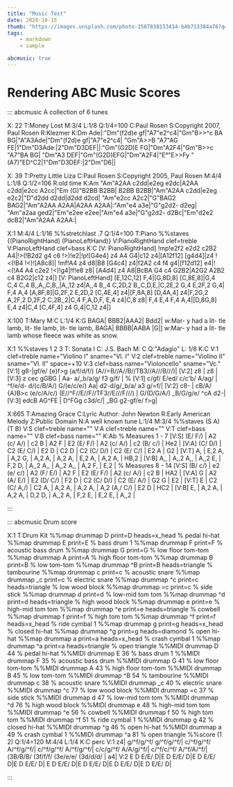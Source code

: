 ```yaml
---
title: "Music Test"
date: 2020-10-15
thumb: "https://images.unsplash.com/photo-1507838153414-b4b713384a76?q=75&fm=jpg&w=400&fit=max"
tags:
    - markdown
    - sample

abcmusic: true
---
```


# Rendering ABC Music Scores

::: abcmusic A collection of 6 tunes

X: 22
T:Money Lost
M:3/4
L:1/8
Q:1/4=100
C:Paul Rosen
S:Copyright 2007, Paul Rosen
R:Klezmer
K:Dm
Ade|:"Dm"(f2d)e gf|"A7"e2^c4|"Gm"B>>^c BA BG|"A"A3Ade|"Dm"(f2d)e gf|"A7"e2^c4|
"Gm"A>>B "A7"AG FE|1"Dm"D3Ade:|2"Dm"D3DEF||:"Gm"(G2D)E FG|"Dm"A2F4|"Gm"B>>c "A7"BA BG|
"Dm"A3 DEF|"Gm"(G2D)EFG|"Dm"A2F4|"E°"E>>Fy "(A7)"ED^C2|1"Dm"D3DEF:|2"Dm"D6||

X: 39
T:Pretty Little Liza
C:Paul Rosen
S:Copyright 2005, Paul Rosen
M:4/4
L:1/8
Q:1/2=106
R:old time
K:Am
"Am"A2AA c2dd|e2eg e2dc|A2AA c2dd|e2cc A2cc|"Em (G)"B2BB B2BB|
B2BB B2BB|"Am"A2AA c2dd|e2eg e2c2|"D"d2dd d2dd|d2dd d2cd|
"Am"e2cc A2c2|"G"BAG2 BAG2|"Am"A2AA A2AA|A2AA A2AA|:"Am"e4 a3e|"G"g2d2- d2eg|
"Am"a2aa ged2|"Em"e2ee e2ee|"Am"e4 a3e|"G"g2d2- d2Bc|"Em"d2e2 dcB2|"Am"A2AA A2AA:|

X:1
M:4/4
L:1/16
%%stretchlast .7
Q:1/4=100
T:Piano
%%staves {(PianoRightHand) (PianoLeftHand)}
V:PianoRightHand clef=treble
V:PianoLeftHand clef=bass
K:C
[V: PianoRightHand] !mp!e2f2 e2d2 c2B2 A4|!>(!B2d2 g4 c6 !>)!e2|!p![G4e4] z4 A4 G4|c12 z4|[A12f12] [g4d4]|z4 !<(!B4 !<)![A8c8]|
!mf!A4 z4 d8|B8 [G4c4] z4|f2A2 c4 f4 g4|[f12d12] e4|!<(!A4 A4 c2e2 !<)!g4|!f!e8 z8|
[A4d4] z4 A8|BcBA G4 c4 G2B2|A2G2 A2B2 c4 B2G2|c12 z4|]
[V: PianoLeftHand] [E,12C,12] F,4|[G,8D,8] [C,8E,8]|G,4 C,4 C,4 B,,A,,C,B,,|A,,12 z4|A,,4 B,,4 C,2D,2 B,,C,D,E,|C,2E,2 G,4 E,2F,2 G,4|
F,4 A,4 [A,8F,8]|G,2F,2 E,2D,2 [C,4E,4] z4|[F,8A,8] [D,4A,4] z4|F,2G,2 A,2F,2 D,2F,2 C,2B,,2|C,4 F,A,D,F, E,4 z4|C,8 z8|
F,4 E,4 F,4 A,4|[D,8G,8] E,4 z4|C,4 [C,4F,4] z4 G,4|C,12 z4|]

X:100
T:Mary
M:C
L:1/4
K:G
BAGA| BBB2|AAA2| Bdd2|
w:Mar- y had a lit- tle lamb, lit- tle lamb, lit- tle lamb,
BAGA| BBBB|AABA |G|]
w:Mar- y had a lit- tle lamb whose fleece was white as snow.

X:1
%%staves 1 2 3
T: Sonata I
C: J.S. Bach
M: C
Q:"Adagio"
L: 1/8
K:C
V:1 clef=treble name="Violino I"      sname="Vl. I"
V:2 clef=treble name="Violino II"     sname="Vl. II"  space=+10
V:3 clef=bass   name="Violoncello" sname="Vc."
[V:1]  g8-|gf/e/ {e}f>g (a/f/d/f/) (A//=B//A//B//TB3//A///B///)|
[V:2] z8 | z8 |
[V:3] z cec gGBG | Aa- a/_b/a/g/ f3 g/f/ |
%
[V:1] c/gf/ E/ed/ c/c'b/ A/ag/ | ^f/e/d- d/(c/B/A/) G/(e/c/e/) Aa| d2-d/g/_b/a/ a3 g/=f/|
[V:2] c8- | cB/A/ {A}B>c (e/c/A/c/) (E//^F//E//F//TF3//E///F///) | G/(D/G/A/) _B/G/g/e/ ^cA d2-|
[V:3] edcB AG^FE | D^FGg c3d/c/| _BG g2-gf/e/ f>g|

X:665
T:Amazing Grace
C:Lyric Author: John Newton
R:Early American Melody
Z:Public Domain
N:A well known tune
L:1/4
M:3/4
%%staves (S A) (T B)
V:S clef=treble name=""
V:A clef=treble name=""
V:T clef=bass name=""
V:B clef=bass name=""
K:Ab
% Measures 1 - 7
[V:S] (E/ F/) | A2 (c/ A/) | c2 B | A2 F |  E2 (E/ F/) | A2 (c/ A/) | c2 (B/ c/) | He2 |
[V:A] (C/ D/) | C2 (E/ C/) | E2 D | C2 D | C2 (C/ D/) | C2 (E/ C/) | E2 A | G2 |
[V:T] A, | E,2 A, | A,2 G, | A,2 A, | A,2 A, | E,2 A, | A,2 A, | HB,2 |
[V:B] A,, | A,,2 A,, | A,,2 E, | F,2 D, | A,,2 A,, | A,,2 A,, | A,2 F, | E,2 |
% Measures 8 - 14
[V:S] (B/ c/) | e2 (e/ c/)  | A2 (F/ E/) |  A2 F | E2 (E/ F/) | A2 (c/ A/) | c2 B | HA2 |
[V:A] G | A2 (A/ E/) | E2 (D/ C/) | F2 D | C2 (C/ D/) | C2 (E/ A/) | G2 G | E2 |
[V:T] E | C2 (C/ A,/) | C2 A, | A,2 A, | A,2 A, | A,2 (A,/ C/) | E2 D | HC2 |
[V:B] E, | A,2 A, | A,2 A, | D,2 D, | A,,2 A, | F,2 E, | E,2 E, | A,,2 |

:::

::: abcmusic Drum score

X:1
T:Drum Kit
%%map drummap D    print=D heads=x_head   % pedal hi-hat
%%map drummap E    print=E                % bass drum 1
%%map drummap F    print=F                % acoustic bass drum
%%map drummap G    print=G                % low floor tom-tom
%%map drummap A    print=A                % high floor tom-tom
%%map drummap B    print=B                % low tom-tom
%%map drummap ^B   print=B heads=triangle % tambourine
%%map drummap c    print=c                % acoustic snare
%%map drummap _c   print=c                % electric snare
%%map drummap ^c   print=c heads=triangle % low wood block
%%map drummap =c   print=c                % side stick
%%map drummap d    print=d                % low-mid tom tom
%%map drummap ^d   print=d heads=triangle % high wood block
%%map drummap e    print=e                % high-mid tom tom
%%map drummap ^e   print=e heads=triangle % cowbell
%%map drummap f    print=f                % high tom tom
%%map drummap ^f   print=f heads=x_head   % ride cymbal 1
%%map drummap g    print=g heads=x_head   % closed hi-hat
%%map drummap ^g   print=g heads=diamond  % open hi-hat
%%map drummap a    print=a heads=x_head   % crash cymbal 1
%%map drummap ^a   print=a heads=triangle % open triangle
%%MIDI drummap D   44 % pedal hi-hat
%%MIDI drummap E   36 % bass drum 1
%%MIDI drummap F   35 % acoustic bass drum
%%MIDI drummap G   41 % low floor tom-tom
%%MIDI drummap A   43 % high floor tom-tom
%%MIDI drummap B   45 % low tom-tom
%%MIDI drummap ^B  54 % tambourine
%%MIDI drummap c   38 % acoustic snare
%%MIDI drummap _c  40 % electric snare
%%MIDI drummap ^c  77 % low wood block
%%MIDI drummap =c  37 % side stick
%%MIDI drummap d   47 % low-mid tom tom
%%MIDI drummap ^d  76 % high wood block
%%MIDI drummap e   48 % high-mid tom tom
%%MIDI drummap ^e  56 % cowbell
%%MIDI drummap f   50 % high tom tom
%%MIDI drummap ^f  51 % ride cymbal 1
%%MIDI drummap g   42 % closed hi-hat
%%MIDI drummap ^g  46 % open hi-hat
%%MIDI drummap a   49 % crash cymbal 1
%%MIDI drummap ^a  81 % open triangle
%%score (1 2)
Q:1/4=120
M:4/4
L:1/4
K:C perc
V:1
z4| g/^f/g/^f/ g/^f/g/^f/| c/^f/g/^f/ A/^f/g/^f/| c/^f/g/^f/ A/^f/g/^f/|
c/c/g/^f/ A/A/g/^f/| c/^f/c/^f/ A/^f/A/^f/|(3B/B/B/ (3f/f/f/ (3e/e/e/ (3d/d/d/ | a4|
V:2
E D E/E/ D|E D E/E/ D|E D E/E/ D|E D E/E/ D|
E D E/E/ D|E D E/E/ D|E D E/E/ D|E D E/E/ D|

:::
